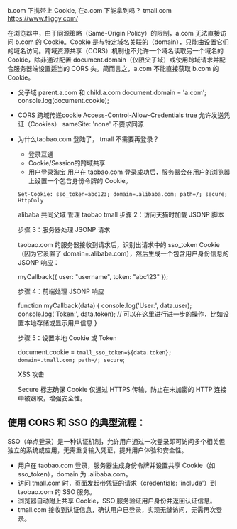 b.com 下携带上 Cookie, 在a.com 下能拿到吗？
tmall.com  https://www.fliggy.com/

在浏览器中，由于同源策略（Same-Origin Policy）的限制，a.com 无法直接访问 b.com 的 Cookie。Cookie 是与特定域名关联的（domain），只能由设置它们的域名访问。跨域资源共享（CORS）机制也不允许一个域名读取另一个域名的 Cookie，除非通过配置 document.domain（仅限父子域）或使用跨域请求并配合服务器端设置适当的 CORS 头。简而言之，a.com 不能直接获取 b.com 的 Cookie。

- 父子域
  parent.a.com 和 child.a.com
  document.domain = 'a.com';
  console.log(document.cookie); 

- CORS 跨域传递cookie
  Access-Control-Allow-Credentials true 允许发送凭证（Cookies）
  sameSite: 'none' 不要求同源

- 为什么taobao.com 登陆了， tmall 不需要再登录？
  - 登录互通
  - Cookie/Session的跨域共享
  - 用户登录淘宝
  用户在 taobao.com 登录成功后，服务器会在用户的浏览器上设置一个包含身份令牌的 Cookie。
  ```
  Set-Cookie: sso_token=abc123; domain=.alibaba.com; path=/; secure; HttpOnly
  ```
  alibaba 共同父域 管理 taobao tmall 
  步骤 2：访问天猫时加载 JSONP 脚本
  <script src="https://taobao.com/login_api.do?callback=myCallback"></script>

  步骤 3：服务器处理 JSONP 请求

  taobao.com 的服务器接收到请求后，识别出请求中的 sso_token Cookie（因为它设置了 domain=.alibaba.com），然后生成一个包含用户身份信息的 JSONP 响应：

  myCallback({ user: "username", token: "abc123" });

  步骤 4：前端处理 JSONP 响应

  function myCallback(data) {
    console.log('User:', data.user);
    console.log('Token:', data.token);
    // 可以在这里进行进一步的操作，比如设置本地存储或显示用户信息
  }

  步骤 5：设置本地 Cookie 或 Token

  document.cookie = `tmall_sso_token=${data.token}; domain=.tmall.com; path=/; secure`;

  XSS 攻击 

  Secure 标志确保 Cookie 仅通过 HTTPS 传输，防止在未加密的 HTTP 连接中被窃取，增强安全性。

## 使用 CORS 和 SSO 的典型流程：
  SSO（单点登录）是一种认证机制，允许用户通过一次登录即可访问多个相关但独立的系统或应用，无需重复输入凭证，提升用户体验和安全性。

  - 用户在 taobao.com 登录，服务器生成身份令牌并设置共享 Cookie（如 sso_token），domain 为 .alibaba.com。
  - 访问 tmall.com 时，页面发起带凭证的请求（credentials: 'include'）到 taobao.com 的 SSO 服务。
  - 浏览器自动附上共享 Cookie，SSO 服务验证用户身份并返回认证信息。
  - tmall.com 接收到认证信息，确认用户已登录，实现无缝访问，无需再次登录。
